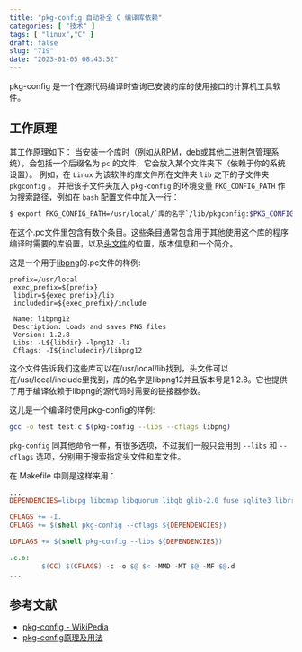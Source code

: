 ```yaml
---
title: "pkg-config 自动补全 C 编译库依赖"
categories: [ "技术" ]
tags: [ "linux","C" ]
draft: false
slug: "719"
date: "2023-01-05 08:43:52"
---
```


pkg-config 是一个在源代码编译时查询已安装的库的使用接口的计算机工具软件。

## 工作原理

其工作原理如下：
当安装一个库时（例如从[RPM](https://zh.wikipedia.org/wiki/RPM%E5%A5%97%E4%BB%B6%E7%AE%A1%E7%90%86%E5%93%A1 "RPM套件管理员")，[deb](https://zh.wikipedia.org/wiki/Deb "Deb")或其他二进制包管理系统），会包括一个后缀名为 `pc` 的文件，它会放入某个文件夹下（依赖于你的系统设置）。
例如，在 `Linux` 为该软件的库文件所在文件夹 `lib` 之下的子文件夹 `pkgconfig` 。
并把该子文件夹加入 `pkg-config` 的环境变量 `PKG_CONFIG_PATH` 作为搜索路径，例如在 `bash` 配置文件中加入一行：

```bash
$ export PKG_CONFIG_PATH=/usr/local/`库的名字`/lib/pkgconfig:$PKG_CONFIG_PATH
```

在这个.pc文件里包含有数个条目。这些条目通常包含用于其他使用这个库的程序编译时需要的库设置，以及[头文件](https://zh.wikipedia.org/wiki/%E5%A4%B4%E6%96%87%E4%BB%B6 "头文件")的位置，版本信息和一个简介。

这是一个用于[libpng](https://zh.wikipedia.org/w/index.php?title=Libpng&action=edit&redlink=1 "Libpng（页面不存在）")的.pc文件的样例:

```pc
prefix=/usr/local  
 exec_prefix=${prefix}  
 libdir=${exec_prefix}/lib  
 includedir=${exec_prefix}/include  
    
 Name: libpng12  
 Description: Loads and saves PNG files  
 Version: 1.2.8  
 Libs: -L${libdir} -lpng12 -lz  
 Cflags: -I${includedir}/libpng12
```

这个文件告诉我们这些库可以在/usr/local/lib找到，头文件可以在/usr/local/include里找到，库的名字是libpng12并且版本号是1.2.8。它也提供了用于编译依赖于libpng的源代码时需要的链接器参数。

这儿是一个编译时使用pkg-config的样例:

```bash
gcc -o test test.c $(pkg-config --libs --cflags libpng)
```


`pkg-config` 同其他命令一样，有很多选项，不过我们一般只会用到 `--libs` 和 `--cflags` 选项，分别用于搜索指定头文件和库文件。

在 Makefile 中则是这样来用：

```Makefile
...
DEPENDENCIES=libcpg libcmap libquorum libqb glib-2.0 fuse sqlite3 librrd

CFLAGS += -I.
CFLAGS += $(shell pkg-config --cflags ${DEPENDENCIES})

LDFLAGS += $(shell pkg-config --libs ${DEPENDENCIES})

.c.o:
        $(CC) $(CFLAGS) -c -o $@ $< -MMD -MT $@ -MF $@.d
...
```

## 参考文献

- [pkg-config - WikiPedia](https://zh.wikipedia.org/zh-hans/Pkg-config)
- [pkg-config原理及用法](https://www.cnblogs.com/sddai/p/10266624.html)

